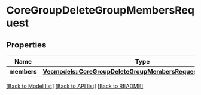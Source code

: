 # CoreGroupDeleteGroupMembersRequest

## Properties

Name | Type | Description | Notes
------------ | ------------- | ------------- | -------------
**members** | [**Vec<models::CoreGroupDeleteGroupMembersRequestMembersInner>**](core_group_delete_group_members_request_members_inner.md) |  | 

[[Back to Model list]](../README.md#documentation-for-models) [[Back to API list]](../README.md#documentation-for-api-endpoints) [[Back to README]](../README.md)


